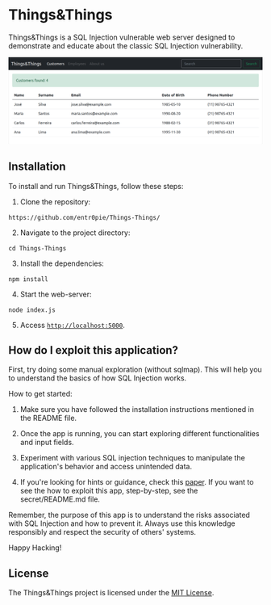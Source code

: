 # Things&Things

Things&Things is a SQL Injection vulnerable web server designed to demonstrate and educate about the classic SQL Injection vulnerability.

![Things&Things intial page](assets/index.png)

## Installation

To install and run Things&Things, follow these steps:

1. Clone the repository:

```
https://github.com/entr0pie/Things-Things/
```

2. Navigate to the project directory:

```
cd Things-Things
```

3. Install the dependencies:

```
npm install
```

4. Start the web-server:

```
node index.js
```

5. Access [`http://localhost:5000`](http://localhost:5000/).


## How do I exploit this application?

First, try doing some manual exploration (without sqlmap). This will help you to understand the basics of how SQL Injection works.

How to get started: 

1. Make sure you have followed the installation instructions mentioned in the README file.

2. Once the app is running, you can start exploring different functionalities and input fields.

3. Experiment with various SQL injection techniques to manipulate the application's behavior and access unintended data.

4. If you're looking for hints or guidance, check this [paper](https://www.exploit-db.com/docs/english/41397-injecting-sqlite-database-based-applications.pdf). If you want to see the how to exploit this app, step-by-step, see the secret/README.md file. 

Remember, the purpose of this app is to understand the risks associated with SQL Injection and how to prevent it. Always use this knowledge responsibly and respect the security of others' systems.

Happy Hacking! 

## License

The Things&Things project is licensed under the [MIT License](https://opensource.org/licenses/MIT).

